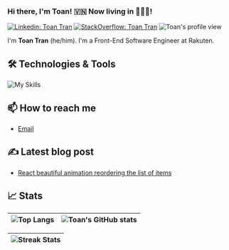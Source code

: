 ### Hi there, I'm Toan! 🇻🇳 Now living in 🗼🇯🇵!


[![Linkedin: Toan Tran](https://img.shields.io/badge/-Toan%20Tran%20-blue?style=flat-square&logo=Linkedin&logoColor=white&link=https://www.linkedin.com/in/toan-tran-duc/)](https://www.linkedin.com/in/toan-tran-duc/)
[![StackOverflow: Toan Tran](https://img.shields.io/badge/-Toan%20Tran%20-orange?style=flat-square&logo=Stackoverflow&logoColor=white&link=https://stackoverflow.com/users/3766872/toan-tran)](https://stackoverflow.com/users/3766872/toan-tran)
![Toan's profile view](https://komarev.com/ghpvc/?username=toantd90&color=green)


I'm **Toan Tran** (he/him). I'm a Front-End Software Engineer at Rakuten.

## 🛠️ Technologies & Tools

![My Skills](https://skillicons.dev/icons?i=js,react,ts,nodejs,express,html,css,nextjs,redux,sass,tailwind,jest,webpack,vscode,git,github)


## 📫 How to reach me

- [Email](mailto:toantdfu@gmail.com)


## ✍️ Latest blog post

- [React beautiful animation reordering the list of items](https://dev.to/toantd90/react-beautiful-animation-reordering-the-list-of-items-1mbp)


## 📈 Stats

| ![Top Langs](https://github-readme-stats.vercel.app/api/top-langs/?username=toantd90&layout=compact&theme=merko)  | ![Toan's GitHub stats](https://github-readme-stats.vercel.app/api?username=toantd90&show_icons=true&theme=merko) |
| ------------- | ------------- |


|![Streak Stats](https://github-readme-streak-stats.herokuapp.com/?user=toantd90&theme=merko)|
| ------------- |

<!--
**toantd90/toantd90** is a ✨ _special_ ✨ repository because its `README.md` (this file) appears on your GitHub profile.

Here are some ideas to get you started:

- 🔭 I’m currently working on ...
- 🌱 I’m currently learning ...
- 👯 I’m looking to collaborate on ...
- 🤔 I’m looking for help with ...
- 💬 Ask me about ...
- 📫 How to reach me: ...
- 😄 Pronouns: ...
- ⚡ Fun fact: ...
-->
